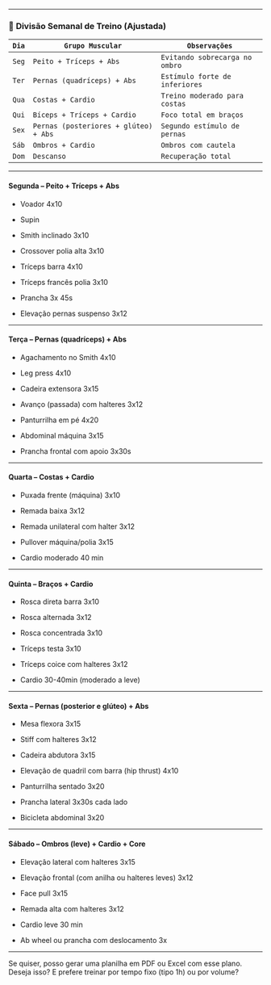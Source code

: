 
---

### 📅 **Divisão Semanal de Treino (Ajustada)**

| **`Dia`** | **`Grupo Muscular`**                  | **`Observações`**              |
| --------- | ------------------------------------- | ------------------------------ |
| `Seg`     | `Peito + Tríceps + Abs`               | `Evitando sobrecarga no ombro` |
| `Ter`     | `Pernas (quadríceps) + Abs`           | `Estímulo forte de inferiores` |
| `Qua`     | `Costas + Cardio`                     | `Treino moderado para costas`  |
| `Qui`     | `Bíceps + Tríceps + Cardio`           | `Foco total em braços`         |
| `Sex`     | `Pernas (posteriores + glúteo) + Abs` | `Segundo estímulo de pernas`   |
| `Sáb`     | `Ombros + Cardio`                     | `Ombros com cautela`           |
| `Dom`     | `Descanso`                            | `Recuperação total`            |

---
#### **Segunda – Peito + Tríceps + Abs**
- Voador 4x10
- Supin
- Smith inclinado 3x10
- Crossover polia alta 3x10

- Tríceps barra 4x10 
- Tríceps francês polia 3x10

- Prancha 3x 45s
    
- Elevação pernas suspenso 3x12
    

---

#### **Terça – Pernas (quadríceps) + Abs**

- Agachamento no Smith 4x10
    
- Leg press 4x10
    
- Cadeira extensora 3x15
    
- Avanço (passada) com halteres 3x12
    
- Panturrilha em pé 4x20
    
- Abdominal máquina 3x15
    
- Prancha frontal com apoio 3x30s
    

---

#### **Quarta – Costas + Cardio**

- Puxada frente (máquina) 3x10
    
- Remada baixa 3x12
    
- Remada unilateral com halter 3x12
    
- Pullover máquina/polia 3x15
    
- Cardio moderado 40 min
    

---

#### **Quinta – Braços + Cardio**

- Rosca direta barra 3x10
    
- Rosca alternada 3x12
    
- Rosca concentrada 3x10
    
- Tríceps testa 3x10
    
- Tríceps coice com halteres 3x12
    
- Cardio 30-40min (moderado a leve)
    

---

#### **Sexta – Pernas (posterior e glúteo) + Abs**

- Mesa flexora 3x15
    
- Stiff com halteres 3x12
    
- Cadeira abdutora 3x15
    
- Elevação de quadril com barra (hip thrust) 4x10
    
- Panturrilha sentado 3x20
    
- Prancha lateral 3x30s cada lado
    
- Bicicleta abdominal 3x20
    

---

#### **Sábado – Ombros (leve) + Cardio + Core**

- Elevação lateral com halteres 3x15
    
- Elevação frontal (com anilha ou halteres leves) 3x12
    
- Face pull 3x15
    
- Remada alta com halteres 3x12
    
- Cardio leve 30 min
    
- Ab wheel ou prancha com deslocamento 3x
    

---

Se quiser, posso gerar uma planilha em PDF ou Excel com esse plano. Deseja isso? E prefere treinar por tempo fixo (tipo 1h) ou por volume?